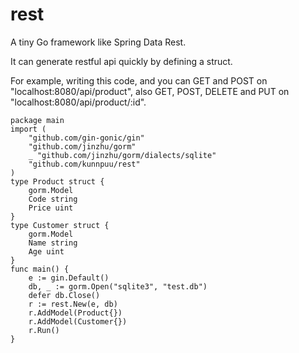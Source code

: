 # rest
A tiny Go framework like Spring Data Rest.

It can generate restful api quickly by defining a struct.

For example, writing this code, and you can GET and POST on "localhost:8080/api/product",
also GET, POST, DELETE and PUT on "localhost:8080/api/product/:id".

    package main
    import (
	    "github.com/gin-gonic/gin"
	    "github.com/jinzhu/gorm"
	    _ "github.com/jinzhu/gorm/dialects/sqlite"
	    "github.com/kunnpuu/rest"
    )
    type Product struct {
	    gorm.Model
	    Code string
	    Price uint
    }
    type Customer struct {
	    gorm.Model
	    Name string
	    Age uint
    }
    func main() {
	    e := gin.Default()
	    db, _ := gorm.Open("sqlite3", "test.db")
	    defer db.Close()
	    r := rest.New(e, db)
	    r.AddModel(Product{})
	    r.AddModel(Customer{})
	    r.Run()
    }

